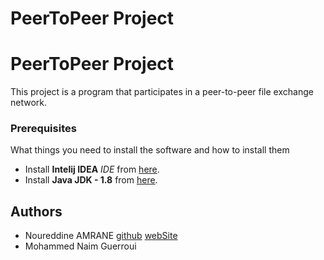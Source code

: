 # PeerToPeer Project


# PeerToPeer Project

This project is a program that participates in a peer-to-peer file exchange network.


### Prerequisites

What things you need to install the software and how to install them

- Install **Intelij IDEA** *IDE* from [here](https://www.jetbrains.com/idea/).
- Install **Java JDK - 1.8** from [here](http://www.oracle.com/technetwork/java/javase/downloads/jdk8-downloads-2133151.html).



## Authors

- Noureddine AMRANE [github](https://github.com/noukaza/) [webSite](https://noureddineamrane.com)
- Mohammed Naim Guerroui